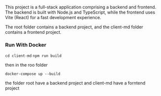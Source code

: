 This project is a full-stack application comprising a backend and frontend. The backend is built with Node.js and TypeScript, while the frontend uses Vite (React) for a fast development experience.

The root folder contains a backend project, and the client-md folder contains a frontend project.

### Run With Docker

`cd client-md`
`npm run build`

then in the roo folder

`docker-compose up --build`

the folder root have a backend project and client-md have a forntend project

